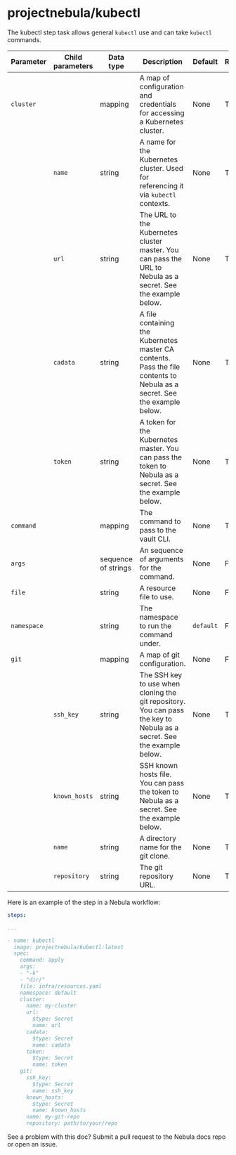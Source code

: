 # projectnebula/kubectl

The kubectl step task allows general `kubectl` use and can take `kubectl` commands.

| Parameter | Child parameters | Data type | Description | Default | Required |
|-----------|------------------|-----------|-------------|---------|----------|
| `cluster` || mapping | A map of configuration and credentials for accessing a Kubernetes cluster. | None | True |
|| `name`   | string | A name for the Kubernetes cluster. Used for referencing it via `kubectl` contexts. | None    | True     |
|| `url`    | string | The URL to the Kubernetes cluster master. You can pass the URL to Nebula as a secret. See the example below. | None    | True     |
|| `cadata` | string | A file containing the Kubernetes master CA contents. Pass the file contents to Nebula as a secret. See the example below. | None    | True     |
|| `token`  | string | A token for the Kubernetes master. You can pass the token to Nebula as a secret. See the example below. | None    | True     |
| `command` || mapping | The command to pass to the vault CLI. | None | True |
| `args` || sequence of strings | An sequence of arguments for the command. | None | False |
| `file` || string | A resource file to use. | None | False    |
| `namespace` || string | The namespace to run the command under. | `default` | False    |
| `git` || mapping | A map of git configuration. | None | False |
|| `ssh_key` | string | The SSH key to use when cloning the git repository. You can pass the key to Nebula as a secret. See the example below. | None | True |
|| `known_hosts` | string | SSH known hosts file. You can pass the token to Nebula as a secret. See the example below. | None | True |
|| `name` | string | A directory name for the git clone. | None | True |
|| `repository` | string | The git repository URL. | None | True |

Here is an example of the step in a Nebula workflow:

```YAML
steps:

...

- name: kubectl
  image: projectnebula/kubectl:latest
  spec:
    command: apply
    args: 
    - "-k"
    - "dir/"
    file: infra/resources.yaml
    namespace: default
    cluster:
      name: my-cluster
      url:
        $type: Secret
        name: url
      cadata:
        $type: Secret
        name: cadata
      token:
        $type: Secret
        name: token        
    git: 
      ssh_key:
        $type: Secret
        name: ssh_key
      known_hosts:
        $type: Secret
        name: known_hosts
      name: my-git-repo
      repository: path/to/your/repo
```

See a problem with this doc? Submit a pull request to the Nebula docs repo or
open an issue.